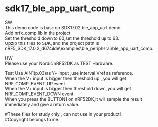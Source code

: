 # sdk17_ble_app_uart_comp
SW  
This demo code is base on SDK17.02 ble_app_uart demo.  
Add nrfx_comp lib in the project.  
Set the threshold down to 60,set the threshold up to 63.   
Upzip this files to SDK, and the project path is nRF5_SDK_17.0.2_d674dde\examples\ble_peripheral\ble_app_uart_comp.    
   
   
HW  
Please use your Nordic nRF52DK as TEST Hardware.   
  
Test
Use AIN1(p.03)as V+ input ,use interval Vref as reference.  
When the V+ input is bigger then threshold up , you will get NRF_COMP_EVENT_UP event.  
When the V+ input is bigger then threshold down ,you will get NRF_COMP_EVENT_DOWN event.  
When you press the BUTTON1 on nRF52DK,it will sample the result immediately and give a return value.  

#These files for study only , can not use in your product!   
#Copyright belongs to me.   

